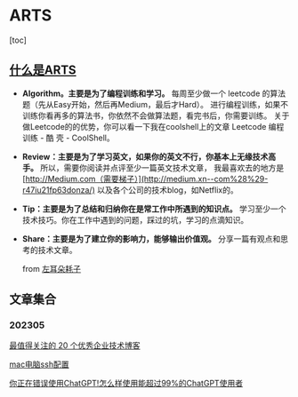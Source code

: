 # ARTS

[toc]

## [什么是ARTS](https://time.geekbang.org/column/article/85839)

- **Algorithm。主要是为了编程训练和学习。** 每周至少做一个 leetcode 的算法题（先从Easy开始，然后再Medium，最后才Hard）。 进行编程训练，如果不训练你看再多的算法书，你依然不会做算法题，看完书后，你需要训练。 关于做Leetcode的的优势，你可以看一下我在coolshell上的文章 Leetcode 编程训练 - 酷 壳 - CoolShell。

- **Review：主要是为了学习英文，如果你的英文不行，你基本上无缘技术高手。** 所以，需要你阅读并点评至少一篇英文技术文章， 我最喜欢去的地方是[http://Medium.com（需要梯子）](http://medium.xn--com%28%29-r47iu21fp63donza/) 以及各个公司的技术blog，如Netflix的。

- **Tip：主要是为了总结和归纳你在是常工作中所遇到的知识点。** 学习至少一个技术技巧。你在工作中遇到的问题，踩过的坑，学习的点滴知识。

- **Share：主要是为了建立你的影响力，能够输出价值观。** 分享一篇有观点和思考的技术文章。


  from  [左耳朵耗子](https://www.zhihu.com/question/301150832)

## 文章集合

### 202305

[最值得关注的 20 个优秀企业技术博客](./202305/Share.md)

[mac电脑ssh配置](./202305/Tip.md)

[你正在错误使用ChatGPT!怎么样使用能超过99%的ChatGPT使用者](./202305/Review.md)

